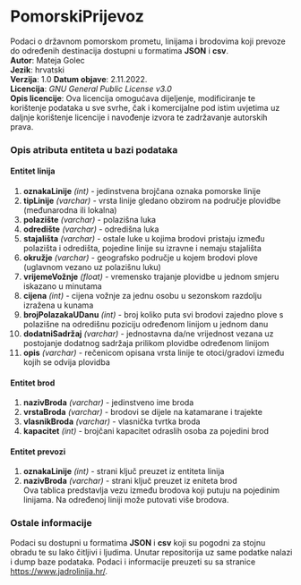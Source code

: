 # PomorskiPrijevoz
Podaci o državnom pomorskom prometu, linijama i brodovima koji prevoze do određenih destinacija dostupni u formatima **JSON** i **csv**.  
**Autor**: Mateja Golec  
**Jezik**: hrvatski  
**Verzija**: 1.0
**Datum objave**: 2.11.2022.  
**Licencija**: *GNU General Public License v3.0*    
**Opis licencije**: Ova licencija omogućava dijeljenje, modificiranje te korištenje podataka u sve svrhe, čak i komercijalne pod istim uvjetima uz daljnje korištenje licencije i navođenje izvora te zadržavanje autorskih prava.    

### Opis atributa entiteta u bazi podataka

#### Entitet linija
1. **oznakaLinije** *(int)* - jedinstvena brojčana oznaka pomorske linije  
2. **tipLinije** *(varchar)* - vrsta linije gledano obzirom na područje plovidbe (međunarodna ili lokalna)  
3. **polazište** *(varchar)* - polazišna luka   
4. **odredište** *(varchar)* - odredišna luka  
5. **stajališta** *(varchar)* - ostale luke u kojima brodovi pristaju između polazišta i odredišta, pojedine linije su izravne i nemaju stajališta
6. **okružje** *(varchar)* - geografsko područje u kojem brodovi plove (uglavnom vezano uz polazišnu luku)  
7. **vrijemeVožnje** *(float)* - vremensko trajanje plovidbe u jednom smjeru iskazano u minutama  
8. **cijena** *(int)* - cijena vožnje za jednu osobu u sezonskom razdolju izražena u kunama  
9. **brojPolazakaUDanu** *(int)* - broj koliko puta svi brodovi zajedno plove s polazišne na odredišnu poziciju određenom linijom u jednom danu   
10. **dodatniSadržaj** *(varchar)* - jednostavna da/ne vrijednost vezana uz postojanje dodatnog sadržaja prilikom plovidbe određenom linijom  
11. **opis** *(varchar)* - rečenicom opisana vrsta linije te otoci/gradovi između kojih se odvija plovidba  

#### Entitet brod
1. **nazivBroda** *(varchar)* - jedinstveno ime broda  
2. **vrstaBroda** *(varchar)* - brodovi se dijele na katamarane i trajekte  
3. **vlasnikBroda** *(varchar)* - vlasnička tvrtka broda  
4. **kapacitet** *(int)* - brojčani kapacitet odraslih osoba za pojedini brod  

#### Entitet prevozi
1. **oznakaLinije** *(int)* - strani ključ preuzet iz entiteta linija  
2. **nazivBroda** *(varchar)* - strani ključ preuzet iz eniteta brod  
Ova tablica predstavlja vezu između brodova koji putuju na pojedinim linijama. Na određenoj liniji može putovati više brodova.  

### Ostale informacije
Podaci su dostupni u formatima **JSON** i **csv** koji su pogodni za stojnu obradu te su lako čitljivi i ljudima. Unutar repositorija uz same podatke nalazi i dump baze podataka. Podaci i informacije preuzeti su sa stranice https://www.jadrolinija.hr/.
